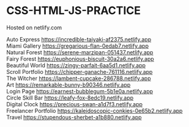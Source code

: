 # CSS-HTML-JS-PRACTICE
Hosted on netlify.com

Auto Express https://incredible-taiyaki-af2375.netlify.app  
Miami Gallery https://gregarious-flan-0edab7.netlify.app  
Natural Forest https://serene-marzipan-051437.netlify.app  
Fairy Forest https://euphonious-biscuit-30a2a6.netlify.app  
Beautiful World https://zingy-parfait-6aa5d1.netlify.app  
Scroll Portfolio https://chipper-ganache-761116.netlify.app  
The Witcher https://lambent-cupcake-286788.netlify.app  
Art https://remarkable-bunny-b90346.netlify.app  
Login Page https://earnest-bubblegum-5b1e0a.netlify.app  
Circle Skill Bar https://leafy-fox-8edc19.netlify.app  
Digital Clock https://precious-swan-a1d7f3.netlify.app  
Freelancer Portfolio https://kaleidoscopic-conkies-0e65b2.netlify.app  
Travel https://stupendous-sherbet-a1b880.netlify.app  